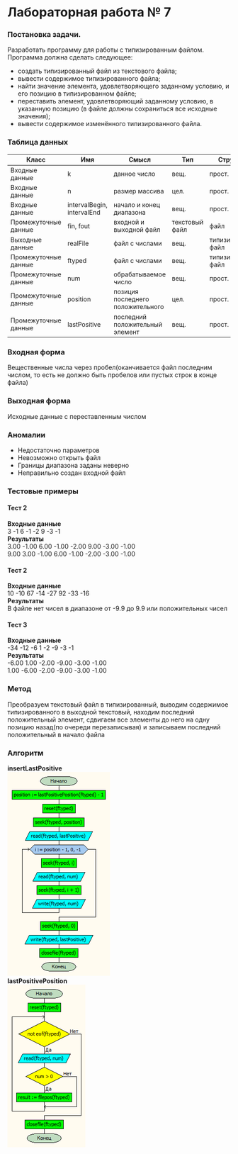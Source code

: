 # Лабораторная работа № 7

### Постановка задачи.
 Разработать программу для работы с типизированным файлом. Программа должна сделать следующее:
- создать типизированный файл из текстового файла;
- вывести содержимое типизированного файла;
- найти значение элемента, удовлетворяющего заданному условию, и его позицию в типизированном файле;
- переставить элемент, удовлетворяющий заданному условию, в указанную позицию (в файле должны сохраниться все исходные значения);
- вывести содержимое изменённого типизированного файла. 

### Таблица данных
| **Класс**            | **Имя**                    | **Смысл**                         | **Тип**        | **Структура**       |
|----------------------|----------------------------|-----------------------------------|----------------|---------------------|
| Входные данные       | k                          | данное число                      | вещ\.          | прост\. перем\.     |
| Входные данные       |  n                         | размер массива                    | цел\.          | прост\. перем\.     |
| Входные данные       | intervalBegin, intervalEnd | начало и конец диапазона          | вещ\.          | прост\. перем\.     |
| Промежуточные данные | fin, fout                  | входной и выходной файл           | текстовый файл | файл                |
| Выходные данные      | realFile                   | файл с числами                    | вещ\.          | типизированный файл |
| Промежуточные данные | ftyped                     | файл с числами                    | вещ\.          | типизированный файл |
| Промежуточные данные | num                        | обрабатываемое число              | вещ\.          | прост\. перем\.     |
| Промежуточные данные | position                   | позиция последнего положительного | цел\.          | прост\. перем\.     |
| Промежуточные данные | lastPositive               | последний положительный элемент   | вещ\.          | прост\. перем\.     |


### Входная форма
Вещественные числа через пробел(оканчивается файл последним числом, то есть не должно быть пробелов или пустых строк в конце файла)
### Выходная форма
Исходные данные с переставленным числом
### Аномалии
- Недостаточно параметров
- Невозможно открыть файл
- Границы диапазона заданы неверно
- Неправильно создан входной файл
### Тестовые примеры
#### Тест 2
**Входные данные** \
3 -1 6 -1 -2 9 -3 -1 \
**Результаты** \
3.00 -1.00 6.00 -1.00 -2.00 9.00 -3.00 -1.00 \
9.00 3.00 -1.00 6.00 -1.00 -2.00 -3.00 -1.00 
#### Тест 2
**Входные данные** \
10 -10 67 -14 -27 92 -33 -16 \
**Результаты** \
В файле нет чисел в диапазоне от -9.9 до 9.9 или положительных чисел
#### Тест 3
**Входные данные** \
-34 -12 -6 1 -2 -9 -3 -1 \
**Результаты** \
-6.00 1.00 -2.00 -9.00 -3.00 -1.00  \
1.00 -6.00 -2.00 -9.00 -3.00 -1.00
### Метод
Преобразуем текстовый файл в типизированный, выводим содержимое типизированного в выходной текстовый, находим последний положительный элемент, сдвигаем все элементы до него на одну позицию назад(по очереди перезаписывая) и записываем последний положительный в начало файла
### Алгоритм
**insertLastPositive** \
![insertLastPositive](insertLastPositive.bmp) \
**lastPositivePosition** \
![lastPositivePosition](lastPositivePosition.bmp)
